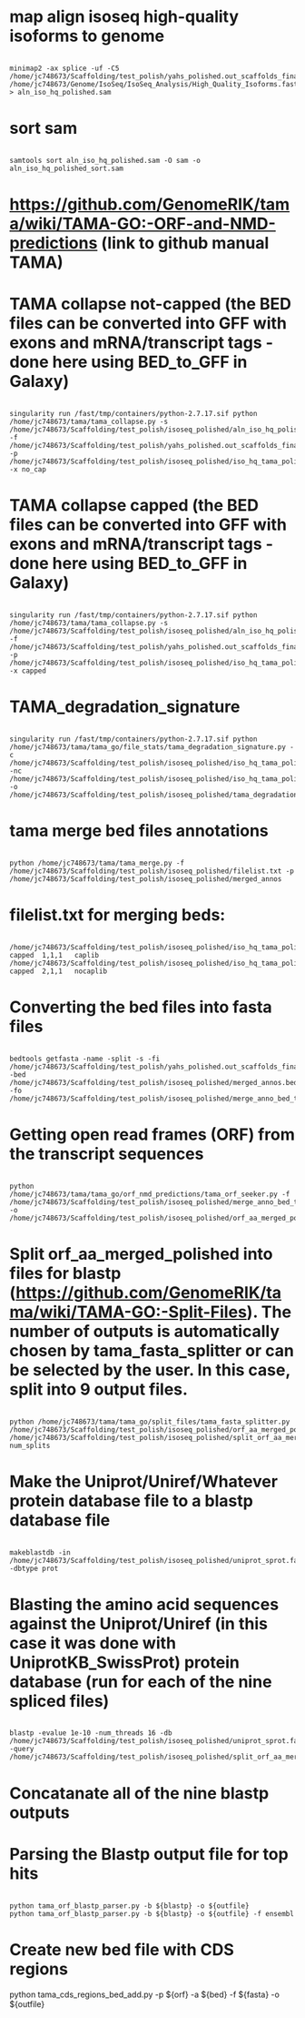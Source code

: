 # map align isoseq high-quality isoforms to genome

```{bash}

minimap2 -ax splice -uf -C5  /home/jc748673/Scaffolding/test_polish/yahs_polished.out_scaffolds_final.fa /home/jc748673/Genome/IsoSeq/IsoSeq_Analysis/High_Quality_Isoforms.fasta > aln_iso_hq_polished.sam

```

# sort sam

```{bash}

samtools sort aln_iso_hq_polished.sam -O sam -o aln_iso_hq_polished_sort.sam

```

# https://github.com/GenomeRIK/tama/wiki/TAMA-GO:-ORF-and-NMD-predictions (link to github manual TAMA)

# TAMA collapse not-capped (the BED files can be converted into GFF with exons and mRNA/transcript tags - done here using BED_to_GFF in Galaxy)

```{bash}

singularity run /fast/tmp/containers/python-2.7.17.sif python /home/jc748673/tama/tama_collapse.py -s /home/jc748673/Scaffolding/test_polish/isoseq_polished/aln_iso_hq_polished_sort.sam -f /home/jc748673/Scaffolding/test_polish/yahs_polished.out_scaffolds_final.fa -p /home/jc748673/Scaffolding/test_polish/isoseq_polished/iso_hq_tama_polished -x no_cap

```

# TAMA collapse capped (the BED files can be converted into GFF with exons and mRNA/transcript tags - done here using BED_to_GFF in Galaxy)

```{bash}

singularity run /fast/tmp/containers/python-2.7.17.sif python /home/jc748673/tama/tama_collapse.py -s /home/jc748673/Scaffolding/test_polish/isoseq_polished/aln_iso_hq_polished_sort.sam -f /home/jc748673/Scaffolding/test_polish/yahs_polished.out_scaffolds_final.fa -p /home/jc748673/Scaffolding/test_polish/isoseq_polished/iso_hq_tama_polished_capped -x capped

```

# TAMA_degradation_signature

```{bash}

singularity run /fast/tmp/containers/python-2.7.17.sif python /home/jc748673/tama/tama_go/file_stats/tama_degradation_signature.py -c /home/jc748673/Scaffolding/test_polish/isoseq_polished/iso_hq_tama_polished_capped_trans_read.bed -nc /home/jc748673/Scaffolding/test_polish/isoseq_polished/iso_hq_tama_polished_trans_read.bed -o /home/jc748673/Scaffolding/test_polish/isoseq_polished/tama_degradation_signature

```

# tama merge bed files annotations

```{bash}

python /home/jc748673/tama/tama_merge.py -f /home/jc748673/Scaffolding/test_polish/isoseq_polished/filelist.txt -p /home/jc748673/Scaffolding/test_polish/isoseq_polished/merged_annos

```

# filelist.txt for merging beds:

```{bash}

/home/jc748673/Scaffolding/test_polish/isoseq_polished/iso_hq_tama_polished_capped.bed	capped	1,1,1	caplib
/home/jc748673/Scaffolding/test_polish/isoseq_polished/iso_hq_tama_polished.bed	capped	2,1,1	nocaplib

```

# Converting the bed files into fasta files

```{bash}

bedtools getfasta -name -split -s -fi /home/jc748673/Scaffolding/test_polish/yahs_polished.out_scaffolds_final.fa -bed /home/jc748673/Scaffolding/test_polish/isoseq_polished/merged_annos.bed -fo /home/jc748673/Scaffolding/test_polish/isoseq_polished/merge_anno_bed_to_fa

```

# Getting open read frames (ORF) from the transcript sequences

```{bash}

python /home/jc748673/tama/tama_go/orf_nmd_predictions/tama_orf_seeker.py -f /home/jc748673/Scaffolding/test_polish/isoseq_polished/merge_anno_bed_to_fa -o /home/jc748673/Scaffolding/test_polish/isoseq_polished/orf_aa_merged_polished

```

# Split orf_aa_merged_polished into files for blastp (https://github.com/GenomeRIK/tama/wiki/TAMA-GO:-Split-Files). The number of outputs is automatically chosen by tama_fasta_splitter or can be selected by the user. In this case, split into 9 output files. 

```{bash}

python /home/jc748673/tama/tama_go/split_files/tama_fasta_splitter.py /home/jc748673/Scaffolding/test_polish/isoseq_polished/orf_aa_merged_polished /home/jc748673/Scaffolding/test_polish/isoseq_polished/split_orf_aa_merged_polished num_splits

```
# Make the Uniprot/Uniref/Whatever protein database file to a blastp database file

```{bash}

makeblastdb -in /home/jc748673/Scaffolding/test_polish/isoseq_polished/uniprot_sprot.fasta -dbtype prot

```


# Blasting the amino acid sequences against the Uniprot/Uniref (in this case it was done with UniprotKB_SwissProt) protein database (run for each of the nine  spliced files)

```{bash}

blastp -evalue 1e-10 -num_threads 16 -db /home/jc748673/Scaffolding/test_polish/isoseq_polished/uniprot_sprot.fasta -query /home/jc748673/Scaffolding/test_polish/isoseq_polished/split_orf_aa_merged_polished_1.fa

```

# Concatanate all of the nine blastp outputs


# Parsing the Blastp output file for top hits

```{bash}

python tama_orf_blastp_parser.py -b ${blastp} -o ${outfile}
python tama_orf_blastp_parser.py -b ${blastp} -o ${outfile} -f ensembl

```

# Create new bed file with CDS regions

python tama_cds_regions_bed_add.py -p ${orf} -a ${bed} -f ${fasta} -o ${outfile}

